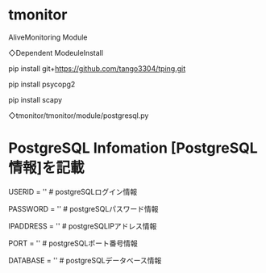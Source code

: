 # tmonitor
AliveMonitoring Module

◇Dependent ModeuleInstall

pip install git+https://github.com/tango3304/tping.git

pip install psycopg2

pip install scapy

◇tmonitor/tmonitor/module/postgresql.py

# PostgreSQL Infomation [PostgreSQL情報]を記載

USERID = ''		# postgreSQLログイン情報

PASSWORD = ''	# postgreSQLパスワード情報

IPADDRESS = ''	# postgreSQLIPアドレス情報

PORT = ''		# postgreSQLポート番号情報

DATABASE = ''	# postgreSQLデータベース情報
